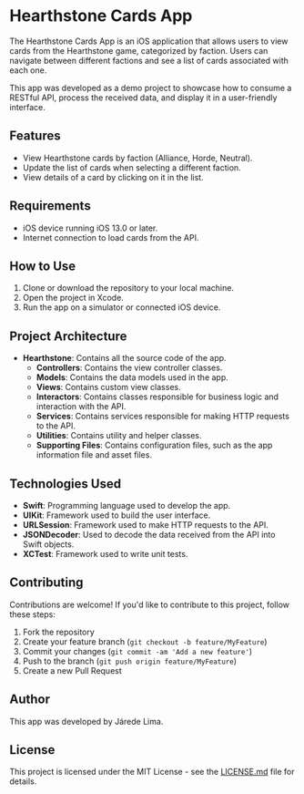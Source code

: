 # Hearthstone Cards App

The Hearthstone Cards App is an iOS application that allows users to view cards from the Hearthstone game, categorized by faction. Users can navigate between different factions and see a list of cards associated with each one.

This app was developed as a demo project to showcase how to consume a RESTful API, process the received data, and display it in a user-friendly interface.

## Features

- View Hearthstone cards by faction (Alliance, Horde, Neutral).
- Update the list of cards when selecting a different faction.
- View details of a card by clicking on it in the list.

## Requirements

- iOS device running iOS 13.0 or later.
- Internet connection to load cards from the API.

## How to Use

1. Clone or download the repository to your local machine.
2. Open the project in Xcode.
3. Run the app on a simulator or connected iOS device.

## Project Architecture

- **Hearthstone**: Contains all the source code of the app.
  - **Controllers**: Contains the view controller classes.
  - **Models**: Contains the data models used in the app.
  - **Views**: Contains custom view classes.
  - **Interactors**: Contains classes responsible for business logic and interaction with the API.
  - **Services**: Contains services responsible for making HTTP requests to the API.
  - **Utilities**: Contains utility and helper classes.
  - **Supporting Files**: Contains configuration files, such as the app information file and asset files.

## Technologies Used

- **Swift**: Programming language used to develop the app.
- **UIKit**: Framework used to build the user interface.
- **URLSession**: Framework used to make HTTP requests to the API.
- **JSONDecoder**: Used to decode the data received from the API into Swift objects.
- **XCTest**: Framework used to write unit tests.

## Contributing

Contributions are welcome! If you'd like to contribute to this project, follow these steps:

1. Fork the repository
2. Create your feature branch (`git checkout -b feature/MyFeature`)
3. Commit your changes (`git commit -am 'Add a new feature'`)
4. Push to the branch (`git push origin feature/MyFeature`)
5. Create a new Pull Request

## Author

This app was developed by Járede Lima.

## License

This project is licensed under the MIT License - see the [LICENSE.md](LICENSE.md) file for details.
